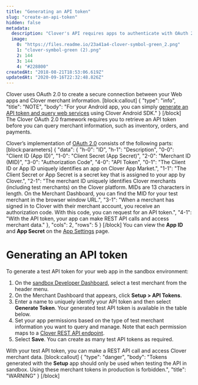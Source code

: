 ```yaml
---
title: "Generating an API token"
slug: "create-an-api-token"
hidden: false
metadata: 
  description: "Clover's API requires apps to authenticate with OAuth 2.0. Learn how to generate tokens with this tutorial."
  image: 
    0: "https://files.readme.io/23a41a4-clover-symbol-green_2.png"
    1: "clover-symbol-green (2).png"
    2: 144
    3: 144
    4: "#228800"
createdAt: "2018-08-21T18:53:06.619Z"
updatedAt: "2020-09-16T22:32:48.826Z"
---
```

Clover uses OAuth 2.0 to create a secure connection between your Web apps and Clover merchant information.
[block:callout]
{
  "type": "info",
  "title": "NOTE",
  "body": "For your Android app, you can simply [generate an API token and query web services](doc:query-web-services) using Clover Android SDK."
}
[/block]
The Clover OAuth 2.0 framework requires you to retrieve an API token before you can query merchant information, such as inventory, orders, and payments.

Clover’s implementation of [OAuth 2.0](doc:using-oauth-20) consists of the following parts:
[block:parameters]
{
  "data": {
    "h-0": "ID",
    "h-1": "Description",
    "0-0": "Client ID (App ID)",
    "1-0": "Client Secret (App Secret)",
    "2-0": "Merchant ID (MID)",
    "3-0": "Authorization Code",
    "4-0": "API Token",
    "0-1": "The Client ID or App ID uniquely identifies an app on Clover App Market.",
    "1-1": "The Client Secret or App Secret is a secret key that is assigned to your app by Clover.",
    "2-1": "The merchant ID uniquely identifies Clover merchants (including test merchants) on the Clover platform. MIDs are 13 characters in length. On the Merchant Dashboard, you can find the MID for your test merchant in the browser window URL.",
    "3-1": "When a merchant has signed in to Clover with their merchant account, you receive an authorization code. With this code, you can request for an API token.",
    "4-1": "With the API token, your app can make REST API calls and access merchant data."
  },
  "cols": 2,
  "rows": 5
}
[/block]
You can view the **App ID** and **App Secret** on the [App Settings](doc:app-settings) page.

# **Generating an API token**
To generate a test API token for your web app in the sandbox environment:
1. On the <a href="https://sandbox.dev.clover.com/developer-home/login" target="_blank">sandbox Developer Dashboard</a>, select a test merchant from the header menu.
2. On the Merchant Dashboard that appears, click **Setup > API Tokens**.
3. Enter a name to uniquely identify your API token and then select **Generate Token**. Your generated test API token is available in the table below.
4. Set your app permissions based on the type of test merchant information you want to query and manage. Note that each permission maps to a [Clover REST API endpoint](ref:merchants-1).
5. Select **Save**. You can create as many test API tokens as required.

With your test API token, you can make a REST API call and access Clover merchant data.
[block:callout]
{
  "type": "danger",
  "body": "Tokens generated with the **Setup** app should only be used when testing the API in sandbox. Using these merchant tokens in production is forbidden.",
  "title": "WARNING"
}
[/block]